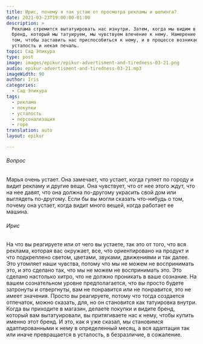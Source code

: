 ```yaml
---
title: Ирис, почему я так устаю от просмотра рекламы и шопинга?
date: 2021-03-23T19:00:00-01:00
description: >
  Реклама стремится вытатуировать нас изнутри. Затем, когда мы видим в магазине
  бренд, который мы татуируем, мы чувствуем влечение к нему. Намерение состоит в
  том, чтобы заставить нас приспособиться к нему, и в процессе возникает
  усталость и некая печаль.
topic: Сад Эпикура
type: post
image: images/epikur/epikur-advertisment-and-tiredness-03-21.png
audio: epikur-advertisment-and-tiredness-03-21.mp3
imageWidth: 90
author: Iris
categories:
  - Сад Эпикура
tags:
  - реклама
  - покупки
  - усталость
  - персонализация
  - горе
translation: auto
layout: epikur

---
```


###### Вопрос
Марья очень устает.
Она замечает, что устает, когда гуляет по городу и видит рекламу и другие вещи.
Она чувствует, что от нее этого ждут, что на нее давят, что она должна по-другому украсить свой дом или выглядеть по-другому.
Если бы вы могли сказать что-нибудь о том, почему она устает, когда видит много вещей, когда работает ее машина.

###### Ирис
На что вы реагируете или от чего вы устаете, так это от того, что вся реклама, которая вас окружает, все, что ориентировано на продукт и что подкреплено светом, цветами,
звуками, движениями и так далее. Это утомляет наши чувства, потому что мы не можем не воспринимать это, и это сделано так, что мы не можем не воспринимать это.
Это сделано настолько хитро, что не должно проникать в ваше сознание. На вашем сознательном уровне предполагается, что вы просто будете затронуты и отвергнуты, вам не понравится или не понравится, это не имеет значения.
Просто вы реагируете, потому что тогда создается отпечаток, можно сказать, для, но он становится как татуировка внутри.
Когда вы приходите в магазин, делаете покупки и видите бренд, который вам вытатуировали, вы притягиваете нас к нему, чтобы купить именно этот бренд.
И это, как я уже сказал, мы становимся адаптированными к нему в определенный месяц, а вся адаптация так или иначе превращается в усталость, в безразличие, в сожаление.
